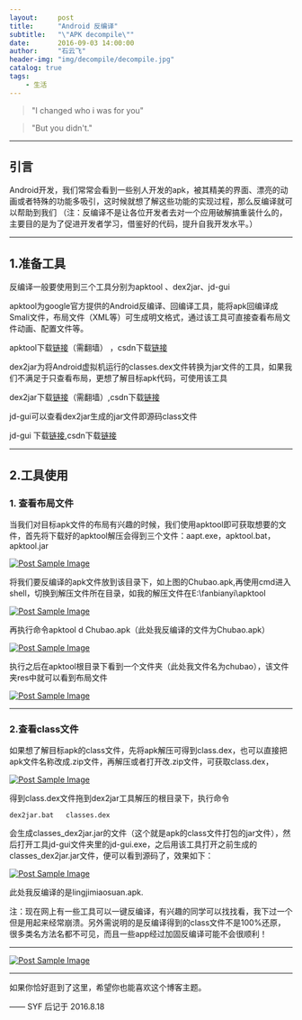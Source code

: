 ```yaml
---
layout:     post
title:      "Android 反编译"
subtitle:   "\"APK decompile\""
date:       2016-09-03 14:00:00
author:     "石云飞"
header-img: "img/decompile/decompile.jpg"
catalog: true
tags:
    - 生活
---
```





> "I changed who i was for you"


> "But you didn't."

---

## 引言
Android开发，我们常常会看到一些别人开发的apk，被其精美的界面、漂亮的动画或者特殊的功能多吸引，这时候就想了解这些功能的实现过程，那么反编译就可以帮助到我们
（注：反编译不是让各位开发者去对一个应用破解搞重装什么的，主要目的是为了促进开发者学习，借鉴好的代码，提升自我开发水平。）

---

## 1.准备工具

反编译一般要使用到三个工具分别为apktool 、dex2jar、jd-gui 

apktool为google官方提供的Android反编译、回编译工具，能将apk回编译成Smali文件，布局文件（XML等）可生成明文格式，通过该工具可直接查看布局文件动画、配置文件等。

apktool下载[链接](https://code.google.com/p/android-apktool/downloads/list)（需翻墙） ，csdn下载[链接](http://download.csdn.net/detail/vipzjyno1/7025111)


dex2jar为将Android虚拟机运行的classes.dex文件转换为jar文件的工具，如果我们不满足于只查看布局，更想了解目标apk代码，可使用该工具

dex2jar下载[链接](http://code.google.com/p/dex2jar/downloads/list)（需翻墙）,csdn下载[链接](http://download.csdn.net/detail/vipzjyno1/7025127)

jd-gui可以查看dex2jar生成的jar文件即源码class文件

jd-gui 下载[链接](http://java.decompiler.free.fr/?q=jdgui),csdn下载[链接](http://download.csdn.net/detail/vipzjyno1/7025145)

---
	
## 2.工具使用

### 1. 查看布局文件
当我们对目标apk文件的布局有兴趣的时候，我们使用apktool即可获取想要的文件，首先将下载好的apktool解压会得到三个文件：aapt.exe，apktool.bat，apktool.jar 

<a href="#">
    <img src="{{ site.baseurl }}/img/decompile/decompile1.jpg" alt="Post Sample Image">
</a>

将我们要反编译的apk文件放到该目录下，如上图的Chubao.apk,再使用cmd进入shell，切换到解压文件所在目录，如我的解压文件在E:\fanbianyi\apktool

<a href="#">
    <img src="{{ site.baseurl }}/img/decompile/decompile2.jpg" alt="Post Sample Image">
</a>

再执行命令apktool d Chubao.apk（此处我反编译的文件为Chubao.apk）

<a href="#">
    <img src="{{ site.baseurl }}/img/decompile/decompile3.jpg" alt="Post Sample Image">
</a>

执行之后在apktool根目录下看到一个文件夹（此处我文件名为chubao），该文件夹res中就可以看到布局文件


<a href="#">
    <img src="{{ site.baseurl }}/img/decompile/decompile4.jpg" alt="Post Sample Image">
</a>

---

### 2.查看class文件

如果想了解目标apk的class文件，先将apk解压可得到class.dex，也可以直接把apk文件名称改成.zip文件，再解压或者打开改.zip文件，可获取class.dex，

<a href="#">
    <img src="{{ site.baseurl }}/img/decompile/decompile5.jpg" alt="Post Sample Image">
</a>

得到class.dex文件拖到dex2jar工具解压的根目录下，执行命令

	dex2jar.bat   classes.dex
	
会生成classes_dex2jar.jar的文件（这个就是apk的class文件打包的jar文件），然后打开工具jd-gui文件夹里的jd-gui.exe，之后用该工具打开之前生成的classes_dex2jar.jar文件，便可以看到源码了，效果如下：


<a href="#">
    <img src="{{ site.baseurl }}/img/decompile/decompile6.jpg" alt="Post Sample Image">
</a>

此处我反编译的是lingjimiaosuan.apk.

注：现在网上有一些工具可以一键反编译，有兴趣的同学可以找找看，我下过一个但是用起来经常崩溃。另外需说明的是反编译得到的class文件不是100%还原，很多类名方法名都不可见，而且一些app经过加固反编译可能不会很顺利！




---

<a href="#">
    <img src="{{ site.baseurl }}/img/decompile/decompile_end.jpg" alt="Post Sample Image">
</a>

---
如果你恰好逛到了这里，希望你也能喜欢这个博客主题。

—— SYF 后记于 2016.8.18


